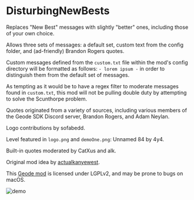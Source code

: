 # DisturbingNewBests

Replaces "New Best" messages with slightly "better" ones, including those of your own choice.

Allows three sets of messages: a default set, custom text from the config folder, and (ad-friendly) Brandon Rogers quotes.

Custom messages defined from the `custom.txt` file within the mod's config directory will be formatted as follows: `- lorem ipsum -` in order to distinguish them from the default set of messages.

As tempting as it would be to have a regex filter to moderate messages found in `custom.txt`, this mod will not be pulling double duty by attempting to solve the Scunthorpe problem.

Quotes originated from a variety of sources, including various members of the Geode SDK Discord server, Brandon Rogers, and Adam Neylan.

Logo contributions by sofabedd.

Level featured in `logo.png` and `demoOne.png`: Unnamed 84 by 4y4.

Built-in quotes moderated by CatXus and alk.

Original mod idea by [actualkanyewest](https://gdbrowser.com/u/28091796).

This [Geode mod](https://geode-sdk.org) is licensed under LGPLv2, and may be prone to bugs on macOS.


![demo](https://github.com/RayDeeUx/DisturbingNewBests/blob/main/demoOne.png)